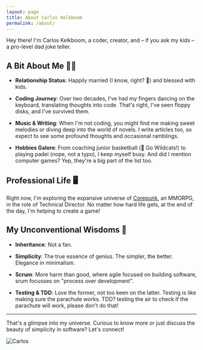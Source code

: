 ```yaml
---
layout: page
title: About Carlos Kelkboom
permalink: /about/
---
```


Hey there! I'm Carlos Kelkboom, a coder, creator, and – if you ask my kids – a pro-level dad joke teller.

## A Bit About Me 🧑🏻

- **Relationship Status**: Happily married (I know, right? 🎉) and blessed with kids.
  
- **Coding Journey**: Over two decades, I've had my fingers dancing on the keyboard, translating thoughts into code. That's right, I've seen floppy disks, and I've survived them.
  
- **Music & Writing**: When I'm not coding, you might find me making sweet melodies or diving deep into the world of novels. I write articles too, so expect to see some profound thoughts and occasional ramblings.

- **Hobbies Galore**: From coaching junior basketball (🏀 Go Wildcats!) to playing padel (nope, not a typo), I keep myself busy. And did I mention computer games? Yep, they're a big part of the list too.

## Professional Life 🖥️

Right now, I'm exploring the expansive universe of [Corepunk](https://corepunk.com/en/), an MMORPG, in the role of Technical Director. No matter how hard life gets, at the end of the day, I'm helping to create a game! 

## My Unconventional Wisdoms 🤔

- **Inheritance**: Not a fan.
  
- **Simplicity**: The true essence of genius. The simpler, the better. Elegance in minimalism.
  
- **Scrum**: More harm than good, where agile focused on building software, srum focusses on "process over development". 
  
- **Testing & TDD**: Love the former, not too keen on the latter. Testing is like making sure the parachute works. TDD? testing the air to check if the parachute will work, please don't do that! 

---

That's a glimpse into my universe. Curious to know more or just discuss the beauty of simplicity in software? Let's connect!

![Carlos](/blog/assets/img/self.jfif)